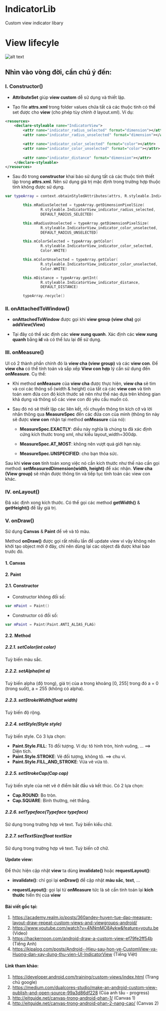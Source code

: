 # IndicatorLib
Custom view indicator libary
# View lifecyle
![alt text](https://cdn-images-1.medium.com/max/1600/1*abc0UlGj1myFD0eph4pZjQ.png)
## Nhìn vào vòng đời, cần chú ý đến:
### I. Constructor()
- **AttributeSet** giúp **view custom** dễ sử dụng và thiết lập.

- Tạo file **attrs.xml** trong folder values chứa tất cả các thuộc tính có thể set được cho **view** (cho phép tùy chỉnh ở layout.xml). Ví dụ:

```Xml
<resources>
    <declare-styleable name="IndicatorView">
        <attr name="indicator_radius_selected" format="dimension"></attr>
        <attr name="indicator_radius_unselected" format="dimension"></attr>

        <attr name="indicator_color_selected" format="color"></attr>
        <attr name="indicator_color_unselected" format="color"></attr>
        
        <attr name="indicator_distance" format="dimension"></attr>
    </declare-styleable>
</resources>
```

- Sau đó trong **constructor** khai báo sử dụng tất cả các thuộc tính thiết lập trong **attrs.xml**. Nên sử dụng giá trị mặc định trong trường hợp thuộc tính không được sử dụng.

```Kotlin
var typeArray = context.obtainStyledAttributes(attrs, R.styleable.IndicatorView)

        this.mRadiusSelected = typeArray.getDimensionPixelSize(
                R.styleable.IndicatorView_indicator_radius_selected,
                DEFAULT_RADIUS_SELECTED)

        this.mRadiusUnselected = typeArray.getDimensionPixelSize(
                R.styleable.IndicatorView_indicator_color_unselected,
                DEFAULT_RADIUS_UNSELECTED)

        this.mColorSelected = typeArray.getColor(
                R.styleable.IndicatorView_indicator_color_selected,
                Color.WHITE)

        this.mColorUnselected = typeArray.getColor(
                R.styleable.IndicatorView_indicator_color_unselected,
                Color.WHITE)

        this.mDistance = typeArray.getInt(
                R.styleable.IndicatorView_indicator_distance,
                DEFAULT_DISTANCE)

        typeArray.recycle()
```

### II. onAttachedToWindow()
- **onAttachedToWindow** được gọi khi **view group (view cha)** gọi **addView(View)**

- Tại đây có thể xác định các **view xung quanh**. Xác định các **view xung quanh** bằng **id** và có thể lưu lại để sử dụng.

### III. onMeasure()
UI có 2 thành phần chính đó là **view cha (view group)** và các **view con**. Để **view cha** có thể tính toán và sắp xếp **View con hợp** lý cần sử dụng đến **onMeasure**. Cụ thể:
  - Khi method **onMeasure** của **view cha** được thực hiện, **view cha** sẽ tìm và coi các thông số (width & height) của tất cả các **view con** và tính toán xem đứa con đó kích thước sẽ nên như thế nào dựa trên không gian khả dụng và thông số các view con đó yêu cầu muốn có.
  - Sau đó nó sẽ thiết lập các liên kết, rồi chuyển thông tin kích cỡ và lời nhắn thông qua **MeasureSpec** đến các đứa con của mình (thông tin này sẽ được **view con** nhận tại method **onMeasure** của nó):
  
      + **MeasureSpec.EXACTLY**: điều này nghĩa là chúng ta đã xác định cứng kích thước trong xml, như kiểu layout_width=300dp.
      
      + **MeasureSpec.AT_MOST**: không nên vượt quá giới hạn này.
      
      + **MeasureSpec.UNSPECIFIED**: cho bạn thỏa sức.
      
Sau khi **view con** tính toán xong việc nó cần kích thước như thế nào cần gọi method: **setMeasuredDimension(width, height)** để xác nhận. **View cha (View group)** sẽ nhận được thông tin và tiếp tục tính toán các view con khác.

### IV. onLayout()
Đã xác định xong kích thước. Có thể gọi các method **getWidth()** & **getHeight()** để lấy giá trị.

### V. onDraw()
Sử dụng **Canvas** & **Paint** để vẽ và tô màu.

Method **onDraw()** được gọi rất nhiều lần để update view vì vậy không nên khởi tạo object mới ở đây, chỉ nên dùng lại các object đã được khai báo trước đó.

#### 1. Canvas

#### 2. Paint
#### 2.1. Constructor
- Constructor không đối số:
```Kotlin
var mPaint = Paint()
```

- Constructor có đối số:
```Kotlin
var mPaint = Paint(Paint.ANTI_ALIAS_FLAG)
```

#### 2.2. Method
##### 2.2.1. setColor(int color)
Tuỳ biến màu sắc.
##### 2.2.2. setAlpha(int a)
Tuỳ biến alpha (độ trong), giá trị của a trong khoảng [0, 255] trong đó a = 0 (trong suốt), a = 255 (không có alpha).
##### 2.2.3. setStrokeWidth(float width)
Tuỳ biến độ rộng.
##### 2.2.4. setStyle(Style style)
Tuỳ biến style. Có 3 lựa chọn:
- **Paint.Style.FILL**: Tô đối tượng. Ví dụ: tô hình tròn, hình vuông, ... ==> Diện tích.
- **Paint.Style.STROKE**: Vẽ đối tượng, không tô. ==> chu vi.
- **Paint.Style.FILL_AND_STROKE**: Vừa vẽ vừa tô.
##### 2.2.5. setStrokeCap(Cap cap)
Tuỳ biến style của nét vẽ ở điểm bắt đầu và kết thúc. Có 2 lựa chọn:

- **Cap.ROUND**: Bo tròn.
- **Cap.SQUARE**: Bình thường, nét thẳng.
##### 2.2.6. setTypeface(Typeface typeface)
Sử dụng trong trường hợp vẽ text. Tuỳ biến kiểu chữ.
##### 2.2.7. setTextSize(float textSize
Sử dụng trong trường hợp vẽ text. Tuỳ biến cỡ chữ.

#### Update view:
Để thức hiện cập nhật **view** ta dùng **invalidate()** hoặc **requestLayout()**:

- **invalidate()**: chỉ gọi lại **onDraw()** để cập nhật **màu sắc**, **text**, ...

- **requestLayout()**: gọi lại từ **onMeasure** tức là sẽ cần tính toán lại **kích thước** hiển thị của **view**

#### Bài viết gốc tại:
1. https://academy.realm.io/posts/360andev-huyen-tue-dao-measure-layout-draw-repeat-custom-views-and-viewgroups-android/ 
2. https://www.youtube.com/watch?v=4NNmMO8Aykw&feature=youtu.be (Video)
3. https://hackernoon.com/android-draw-a-custom-view-ef79fe2ff54b (Tiếng Anh)
4. https://kipalog.com/posts/Android--Hieu-sau-hon-ve-CustomView-va-Huong-dan-xay-dung-thu-vien-UI-IndicatorView (Tiếng Việt)

#### Link tham khảo:
1. https://developer.android.com/training/custom-views/index.html (Trang chủ google)
2. https://medium.com/dualcores-studio/make-an-android-custom-view-publish-and-open-source-99a3d86df228 (Của anh tầu - progress)
3. http://eitguide.net/canvas-trong-android-phan-1/ (Canvas 1)
4. http://eitguide.net/canvas-trong-android-phan-2-nang-cao/ (Canvas 2)

